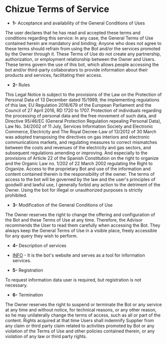 # Chizue Terms of Service

- **1-** Acceptance and availability of the General Conditions of Uses

The user declares that he has read and accepted these terms and conditions regarding this service: In any case, the General Terms of Use contained herein are mandatory and binding; Anyone who does not agree to these terms should refrain from using the Bot and/or the services promoted by the Owner through it. These Terms of Use do not create any partnership, authorization, or employment relationship between the Owner and Users. These terms govern the use of this bot, which allows people accessing the bot and/or third-party collaborators to provide information about their products and services, facilitating their access.

- **2-** Rules

This Legal Notice is subject to the provisions of the Law on the Protection of Personal Data of 13 December dated 15/1999, the implementing regulations of this law, EU Regulation 2016/679 of the European Parliament and the Council of 27 April 2016, RD 1720 to 1707. Protection of individuals regarding the processing of personal data and the free movement of such data, and Directive 95/46/EC (General Protection Regulation repealing Personal Data), Law No. 34/2002 of 11 July, Services Information Society and Electronic Commerce, Electricity and The Royal Decree-Law of 13/2012 of 30 March was adopted transposing the directives on gas interiors and electronic communications markets, and regulating measures to correct mismatches between the costs and revenues of the electricity and gas sectors, and subsequent regulations amending or improving.
And especially to the provisions of Article 22 of the Spanish Constitution on the right to organize and the Organic Law no. 1/202 of 22 March 2002 regulating the Right to Organize.
Access to the proprietary Bot and use of the information and content contained therein is the responsibility of the owner.
The terms of access to the bot will be governed by the law and the user's principles of goodwill and lawful use, I generally forbid any action to the detriment of the Owner. Using the bot for illegal or unauthorized purposes is strictly prohibited.

- **3-** Modification of the General Conditions of Use

The Owner reserves the right to change the offering and configuration of the Bot and these Terms of Use at any time. Therefore, the Advisor recommends the User to read them carefully when accessing the Bot. They always keep the General Terms of Use in a visible place, freely accessible for any query they wish to perform.

- **4-** Description of services

- [INFO] - It is the bot's website and serves as a tool for information services.

- **5-** Registration

To request information data user is required, but registration is not necessary.

- **6-** Termination

The Owner reserves the right to suspend or terminate the Bot or any service at any time and without notice, for technical reasons, or any other reason, so he may unilaterally change the terms of access, such as all or part of the content. Rights acquired at that time
Users shall indemnify Supplier from any claim or third party claim related to activities promoted by Bot or any violation of the Terms of Use and other policies contained therein, or any violation of any law or third party rights.


[INFO]: <https://github.com/KamelotWalker/chizue-ToS/blob/main/INFO.md>
